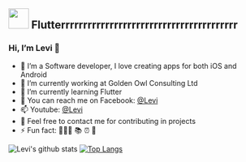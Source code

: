

## <img height="40" src="https://raw.githubusercontent.com/innng/innng/master/assets/kyubey.gif"/> Flutterrrrrrrrrrrrrrrrrrrrrrrrrrrrrrrrrrrrrrrr

### Hi, I’m Levi 👋
- 📱 I’m a Software developer, I love creating apps for both iOS and Android
- 🔭 I’m currently working at Golden Owl Consulting Ltd
- 🌱 I’m currently learning Flutter
- 💬 You can reach me on Facebook: [@Levi](https://www.facebook.com/phuc.tan.0907)
- 📫 Youtube: [@Levi](https://www.youtube.com/channel/UCtvqqyPF0GYABKoOQVDy-LQ)
- 🧩 Feel free to contact me for contributing in projects
- ⚡ Fun fact: 🧑🏻‍💻 📚 ⏰ 🎵

![Levi's github stats](https://github-readme-stats.vercel.app/api?username=tanphuccgl&show_icons=true&theme=buefy&show_icons=true&count_private=true) [![Top Langs](https://github-readme-stats.vercel.app/api/top-langs/?username=tanphuccgl&layout=compact)](https://github.com/anuraghazra/github-readme-stats)
